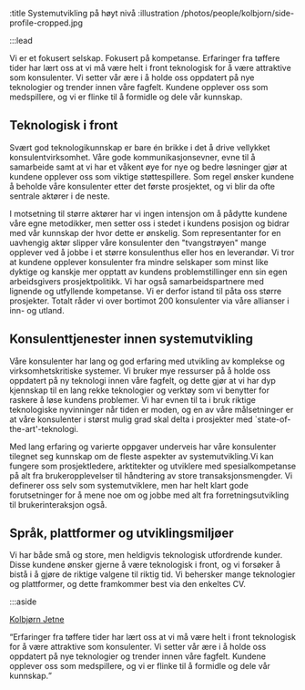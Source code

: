 :title Systemutvikling på høyt nivå
:illustration /photos/people/kolbjorn/side-profile-cropped.jpg

:::lead

Vi er et fokusert selskap. Fokusert på kompetanse. Erfaringer fra
tøffere tider har lært oss at vi må være helt i front teknologisk for
å være attraktive som konsulenter. Vi setter vår ære i å holde oss
oppdatert på nye teknologier og trender innen våre fagfelt. Kundene
opplever oss som medspillere, og vi er flinke til å formidle og dele
vår kunnskap.

## Teknologisk i front

Svært god teknologikunnskap er bare én brikke i det å drive vellykket
konsulentvirksomhet. Våre gode kommunikasjonsevner, evne til å
samarbeide samt at vi har et våkent øye for nye og bedre løsninger
gjør at kundene opplever oss som viktige støttespillere. Som regel
ønsker kundene å beholde våre konsulenter etter det første prosjektet,
og vi blir da ofte sentrale aktører i de neste.

I motsetning til større aktører har vi ingen intensjon om å pådytte
kundene våre egne metodikker, men setter oss i stedet i kundens
posisjon og bidrar med vår kunnskap der hvor dette er ønskelig. Som
representanter for en uavhengig aktør slipper våre konsulenter den
"tvangstrøyen" mange opplever ved å jobbe i et større konsulenthus
eller hos en leverandør. Vi tror at kundene opplever konsulenter fra
mindre selskaper som minst like dyktige og kanskje mer opptatt av
kundens problemstillinger enn sin egen arbeidsgivers prosjektpolitikk.
Vi har også samarbeidspartnere med lignende og utfyllende kompetanse.
Vi er derfor istand til påta oss større prosjekter. Totalt råder vi
over bortimot 200 konsulenter via våre allianser i inn- og utland.

## Konsulenttjenester innen systemutvikling

Våre konsulenter har lang og god erfaring med utvikling av komplekse
og virksomhetskritiske systemer. Vi bruker mye ressurser på å holde
oss oppdatert på ny teknologi innen våre fagfelt, og dette gjør at vi
har dyp kjennskap til en lang rekke teknologier og verktøy som vi
benytter for raskere å løse kundens problemer. Vi har evnen til ta i
bruk riktige teknologiske nyvinninger når tiden er moden, og en av
våre målsetninger er at våre konsulenter i størst mulig grad skal
delta i prosjekter med `state-of-the-art'-teknologi.

Med lang erfaring og varierte oppgaver underveis har våre konsulenter
tilegnet seg kunnskap om de fleste aspekter av systemutvikling.Vi kan
fungere som prosjektledere, arktitekter og utviklere med
spesialkompetanse på alt fra brukeropplevelser til håndtering av store
transaksjonsmengder. Vi definerer oss selv som systemutviklere, men
har helt klart gode forutsetninger for å mene noe om og jobbe med alt
fra forretningsutvikling til brukerinteraksjon også.

## Språk, plattformer og utviklingsmiljøer

Vi har både små og store, men heldigvis teknologisk utfordrende
kunder. Disse kundene ønsker gjerne å være teknologisk i front, og vi
forsøker å bistå i å gjøre de riktige valgene til riktig tid. Vi
behersker mange teknologier og plattformer, og dette framkommer best
via den enkeltes CV.

:::aside

[Kolbjørn Jetne](/kolbjorn/)

<q>Erfaringer fra tøffere tider har lært oss at vi må være helt i front
teknologisk for å være attraktive som konsulenter. Vi setter vår ære i
å holde oss oppdatert på nye teknologier og trender innen våre
fagfelt. Kundene opplever oss som medspillere, og vi er flinke til å
formidle og dele vår kunnskap.</q>
